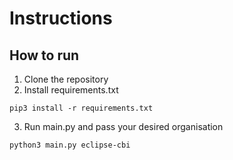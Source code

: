 # Instructions

## How to run

1. Clone the repository
2. Install requirements.txt
```
pip3 install -r requirements.txt
```
3. Run main.py and pass your desired organisation
```
python3 main.py eclipse-cbi
```
